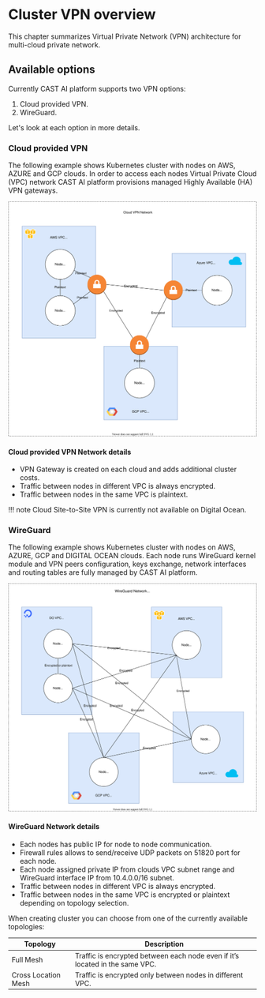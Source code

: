 # Cluster VPN overview

This chapter summarizes Virtual Private Network (VPN) architecture for multi-cloud private network.

## Available options

Currently CAST AI platform supports two VPN options:

1. Cloud provided VPN.
2. WireGuard.

Let's look at each option in more details.

### Cloud provided VPN

The following example shows Kubernetes cluster with nodes on AWS, AZURE and GCP clouds.
In order to access each nodes Virtual Private Cloud (VPC) network CAST AI platform
provisions managed Highly Available (HA) VPN gateways.

![](vpn-overview/cloudvpn.svg)

#### Cloud provided VPN Network details

- VPN Gateway is created on each cloud and adds additional cluster costs.
- Traffic between nodes in different VPC is always encrypted.
- Traffic between nodes in the same VPC is plaintext.

!!! note
    Cloud Site-to-Site VPN is currently not available on Digital Ocean.

### WireGuard

The following example shows Kubernetes cluster with nodes on AWS, AZURE, GCP and DIGITAL OCEAN clouds.
Each node runs WireGuard kernel module and VPN peers configuration, keys exchange, network interfaces
and routing tables are fully managed by CAST AI platform.

![](vpn-overview/wireguard.svg)

#### WireGuard Network details

- Each nodes has public IP for node to node communication.
- Firewall rules allows to send/receive UDP packets on 51820 port for each node.
- Each node assigned private IP from clouds VPC subnet range and WireGuard interface IP
from 10.4.0.0/16 subnet.
- Traffic between nodes in different VPC is always encrypted.
- Traffic between nodes in the same VPC is encrypted or plaintext depending on topology selection.

When creating cluster you can choose from one of the currently available topologies:

| Topology | Description |
|---|---|
| Full Mesh | Traffic is encrypted between each node even if it’s located in the same VPC. |
| Cross Location Mesh | Traffic is encrypted only between nodes in different VPC. |
